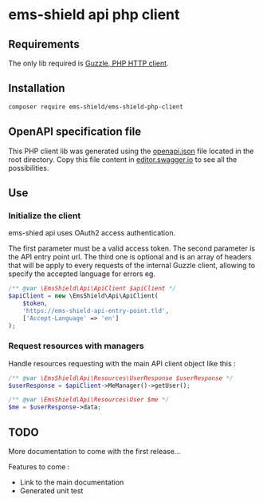 # ems-shield api php client #

## Requirements ##

The only lib required is [Guzzle, PHP HTTP client](https://github.com/guzzle/guzzle).

## Installation ##

```bash
composer require ems-shield/ems-shield-php-client
```

## OpenAPI specification file ##

This PHP client lib was generated using the [openapi.json](./openapi.json) file located in the root directory.
Copy this file content in [editor.swagger.io](https://editor.swagger.io/) to see all the possibilities.

## Use ##

### Initialize the client ###

ems-shied api uses OAuth2 access authentication.

The first parameter must be a valid access token.
The second parameter is the API entry point url.
The third one is optional and is an array of headers that will be apply to every requests of the internal Guzzle client,
allowing to specify the accepted language for errors eg.


```php
/** @var \EmsShield\Api\ApiClient $apiClient */
$apiClient = new \EmsShield\Api\ApiClient(
    $token,
    'https://ems-shield-api-entry-point.tld',
    ['Accept-Language' => 'en']
);
```

### Request resources with managers ###

Handle resources requesting with the main API client object like this :

```php
/** @var \EmsShield\Api\Resources\UserResponse $userResponse */
$userResponse = $apiClient->MeManager()->getUser();

/** @var \EmsShield\Api\Resources\User $me */
$me = $userResponse->data;
```

## TODO ##

More documentation to come with the first release...

Features to come :
- Link to the main documentation
- Generated unit test
